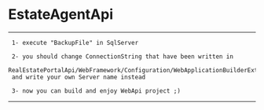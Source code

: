# EstateAgentApi
---
     1- execute "BackupFile" in SqlServer
     
     2- you should change ConnectionString that have been written in  
     RealEstatePortalApi/WebFramework/Configuration/WebApplicationBuilderExtensions.cs
     and write your own Server name instead

     3- now you can build and enjoy WebApi project ;)
---

